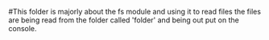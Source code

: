 #This folder is majorly about the fs module and using it to read files
the files are being read from the folder called 'folder' and being out put on the console.